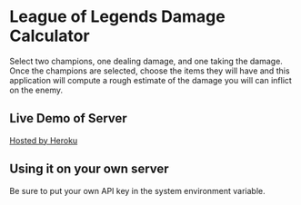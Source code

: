 League of Legends Damage Calculator
===================================
Select two champions, one dealing damage, and one taking the damage. Once the champions are selected,
choose the items they will have and this application will compute a rough estimate of the damage
you will can inflict on the enemy.

Live Demo of Server
-------------------
[Hosted by Heroku](http://leagueofcalculation.heroku.com/)

Using it on your own server
---------------------------
Be sure to put your own API key in the system environment variable.
